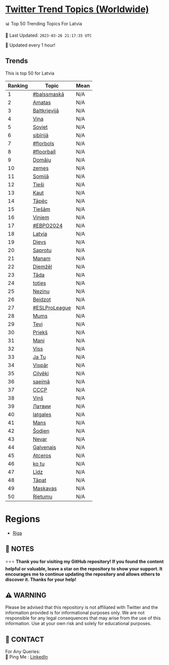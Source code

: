 [Twitter Trend Topics (Worldwide)](https://github.com/ErcinDedeoglu/Twitter-Trend-Topics)
==========


📊 Top 50 Trending Topics For Latvia

📆 Last Updated: `2023-03-26 21:17:35 UTC`

🔧 Updated every 1 hour!


## Trends

This is top 50 for Latvia

| Ranking | Topic | Mean |
| ------- | ------------ | ------------ |
| 1 | [#balssmaskā](http://twitter.com/search?q=%23balssmask%c4%81) | N/A |
| 2 | [Amatas](http://twitter.com/search?q=Amatas) | N/A |
| 3 | [Baltkrievijā](http://twitter.com/search?q=Baltkrievij%c4%81) | N/A |
| 4 | [Viņa](http://twitter.com/search?q=Vi%c5%86a) | N/A |
| 5 | [Soviet](http://twitter.com/search?q=Soviet) | N/A |
| 6 | [sibīrijā](http://twitter.com/search?q=sib%c4%abrij%c4%81) | N/A |
| 7 | [#florbols](http://twitter.com/search?q=%23florbols) | N/A |
| 8 | [#floorball](http://twitter.com/search?q=%23floorball) | N/A |
| 9 | [Domāju](http://twitter.com/search?q=Dom%c4%81ju) | N/A |
| 10 | [zemes](http://twitter.com/search?q=zemes) | N/A |
| 11 | [Somijā](http://twitter.com/search?q=Somij%c4%81) | N/A |
| 12 | [Tieši](http://twitter.com/search?q=Tie%c5%a1i) | N/A |
| 13 | [Kaut](http://twitter.com/search?q=Kaut) | N/A |
| 14 | [Tāpēc](http://twitter.com/search?q=T%c4%81p%c4%93c) | N/A |
| 15 | [Tiešām](http://twitter.com/search?q=Tie%c5%a1%c4%81m) | N/A |
| 16 | [Viņiem](http://twitter.com/search?q=Vi%c5%86iem) | N/A |
| 17 | [#ЕВРО2024](http://twitter.com/search?q=%23%d0%95%d0%92%d0%a0%d0%9e2024) | N/A |
| 18 | [Latvia](http://twitter.com/search?q=Latvia) | N/A |
| 19 | [Dievs](http://twitter.com/search?q=Dievs) | N/A |
| 20 | [Saprotu](http://twitter.com/search?q=Saprotu) | N/A |
| 21 | [Manam](http://twitter.com/search?q=Manam) | N/A |
| 22 | [Diemžēl](http://twitter.com/search?q=Diem%c5%be%c4%93l) | N/A |
| 23 | [Tāda](http://twitter.com/search?q=T%c4%81da) | N/A |
| 24 | [toties](http://twitter.com/search?q=toties) | N/A |
| 25 | [Nezinu](http://twitter.com/search?q=Nezinu) | N/A |
| 26 | [Beidzot](http://twitter.com/search?q=Beidzot) | N/A |
| 27 | [#ESLProLeague](http://twitter.com/search?q=%23ESLProLeague) | N/A |
| 28 | [Mums](http://twitter.com/search?q=Mums) | N/A |
| 29 | [Tevi](http://twitter.com/search?q=Tevi) | N/A |
| 30 | [Priekš](http://twitter.com/search?q=Priek%c5%a1) | N/A |
| 31 | [Mani](http://twitter.com/search?q=Mani) | N/A |
| 32 | [Viss](http://twitter.com/search?q=Viss) | N/A |
| 33 | [Ja Tu](http://twitter.com/search?q=Ja+Tu) | N/A |
| 34 | [Vispār](http://twitter.com/search?q=Visp%c4%81r) | N/A |
| 35 | [Cilvēki](http://twitter.com/search?q=Cilv%c4%93ki) | N/A |
| 36 | [saeimā](http://twitter.com/search?q=saeim%c4%81) | N/A |
| 37 | [СССР](http://twitter.com/search?q=%d0%a1%d0%a1%d0%a1%d0%a0) | N/A |
| 38 | [Viņš](http://twitter.com/search?q=Vi%c5%86%c5%a1) | N/A |
| 39 | [Латвии](http://twitter.com/search?q=%d0%9b%d0%b0%d1%82%d0%b2%d0%b8%d0%b8) | N/A |
| 40 | [latgales](http://twitter.com/search?q=latgales) | N/A |
| 41 | [Mans](http://twitter.com/search?q=Mans) | N/A |
| 42 | [Šodien](http://twitter.com/search?q=%c5%a0odien) | N/A |
| 43 | [Nevar](http://twitter.com/search?q=Nevar) | N/A |
| 44 | [Galvenais](http://twitter.com/search?q=Galvenais) | N/A |
| 45 | [Atceros](http://twitter.com/search?q=Atceros) | N/A |
| 46 | [ko tu](http://twitter.com/search?q=ko+tu) | N/A |
| 47 | [Līdz](http://twitter.com/search?q=L%c4%abdz) | N/A |
| 48 | [Tāpat](http://twitter.com/search?q=T%c4%81pat) | N/A |
| 49 | [Maskavas](http://twitter.com/search?q=Maskavas) | N/A |
| 50 | [Rietumu](http://twitter.com/search?q=Rietumu) | N/A |



# Regions

* [Riga](</Latvia/Riga.md>)



## 📝 NOTES

⭐⭐⭐ **Thank you for visiting my GitHub repository! If you found the content helpful or valuable, leave a star on the repository to show your support. It encourages me to continue updating the repository and allows others to discover it. Thanks for your help!**


## ⚠️ WARNING

Please be advised that this repository is not affiliated with Twitter and the information provided is for informational purposes only. We are not responsible for any legal consequences that may arise from the use of this information. Use at your own risk and solely for educational purposes.


## 📨 CONTACT

 For Any Queries:  
            🏓 Ping Me : [LinkedIn](https://www.linkedin.com/in/ercindedeoglu/)
